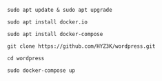 ```
sudo apt update & sudo apt upgrade
```

```
sudo apt install docker.io
```

```
sudo apt install docker-compose
```

```
git clone https://github.com/HYZ3K/wordpress.git
```

```
cd wordpress
```

```
sudo docker-compose up
```
